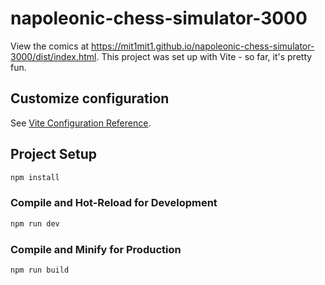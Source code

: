 # napoleonic-chess-simulator-3000

View the comics at https://mit1mit1.github.io/napoleonic-chess-simulator-3000/dist/index.html. This project was set up with Vite - so far, it's pretty fun.

## Customize configuration

See [Vite Configuration Reference](https://vitejs.dev/config/).

## Project Setup

```sh
npm install
```

### Compile and Hot-Reload for Development

```sh
npm run dev
```

### Compile and Minify for Production

```sh
npm run build
```
